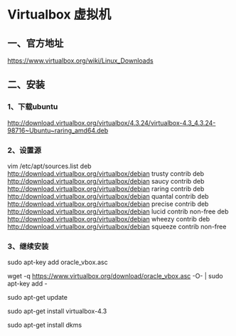 # Virtualbox 虚拟机

## 一、官方地址
https://www.virtualbox.org/wiki/Linux_Downloads

## 二、安装

### 1、下载ubuntu
http://download.virtualbox.org/virtualbox/4.3.24/virtualbox-4.3_4.3.24-98716~Ubuntu~raring_amd64.deb

### 2、设置源
vim /etc/apt/sources.list
deb http://download.virtualbox.org/virtualbox/debian trusty contrib
deb http://download.virtualbox.org/virtualbox/debian saucy contrib
deb http://download.virtualbox.org/virtualbox/debian raring contrib
deb http://download.virtualbox.org/virtualbox/debian quantal contrib
deb http://download.virtualbox.org/virtualbox/debian precise contrib
deb http://download.virtualbox.org/virtualbox/debian lucid contrib non-free
deb http://download.virtualbox.org/virtualbox/debian wheezy contrib
deb http://download.virtualbox.org/virtualbox/debian squeeze contrib non-free

### 3、继续安装

sudo apt-key add oracle_vbox.asc

wget -q https://www.virtualbox.org/download/oracle_vbox.asc -O- | sudo apt-key add -

sudo apt-get update

sudo apt-get install virtualbox-4.3

sudo apt-get install dkms
